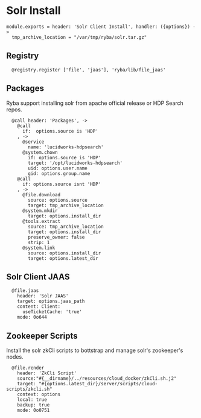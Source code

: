 
# Solr Install

    module.exports = header: 'Solr Client Install', handler: ({options}) ->
      tmp_archive_location = "/var/tmp/ryba/solr.tar.gz"

## Registry

      @registry.register ['file', 'jaas'], 'ryba/lib/file_jaas'

## Packages
Ryba support installing solr from apache official release or HDP Search repos.

      @call header: 'Packages', ->
        @call
          if:  options.source is 'HDP'
        , ->
          @service
            name: 'lucidworks-hdpsearch'
          @system.chown
            if: options.source is 'HDP'
            target: '/opt/lucidworks-hdpsearch'
            uid: options.user.name
            gid: options.group.name
        @call
          if: options.source isnt 'HDP'
        , ->
          @file.download
            source: options.source
            target: tmp_archive_location
          @system.mkdir
            target: options.install_dir
          @tools.extract
            source: tmp_archive_location
            target: options.install_dir
            preserve_owner: false
            strip: 1
          @system.link
            source: options.install_dir
            target: options.latest_dir

## Solr Client JAAS
      
      @file.jaas
        header: 'Solr JAAS'
        target: options.jaas_path
        content: Client:
          useTicketCache: 'true'
        mode: 0o644

## Zookeeper Scripts
Install the solr zkCli scripts to bottstrap and manage solr's zookeeper's nodes.

      @file.render
        header: 'ZkCli Script'
        source:"#{__dirname}/../resources/cloud_docker/zkCli.sh.j2"
        target: "#{options.latest_dir}/server/scripts/cloud-scripts/zkcli.sh"
        context: options
        local: true
        backup: true
        mode: 0o0751
